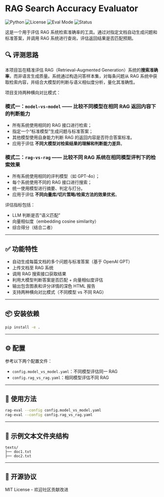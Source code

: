 # RAG Search Accuracy Evaluator

![Python](https://img.shields.io/badge/Python-3.8%2B-blue)
![License](https://img.shields.io/github/license/iwaitu/rag-accuracy-evaluator)
![Eval Mode](https://img.shields.io/badge/Mode-model--vs--model%20%7C%20rag--vs--rag-yellow)
![Status](https://img.shields.io/badge/Ready%20To%20Use-green)

这是一个用于评估 RAG 系统检索准确率的工具。通过对指定文档自动生成问题和标准答案，并调用 RAG 系统进行查询，评估返回结果是否匹配预期。

## 🔍 评测思路

本项目旨在精准评估 RAG（Retrieval-Augmented Generation）系统的**搜索准确率**，而非语言生成质量。系统通过构造问答样本集，对每条问题从 RAG 系统中获取检索内容，并结合大模型的判断与语义相似度分析，量化其准确性。

项目支持两种横向对比模式：

### 模式一：`model-vs-model` —— 比较不同模型在相同 RAG 返回内容下的判断能力
- 所有系统使用相同的 RAG 接口进行检索；
- 指定一个“标准模型”生成问题与标准答案；
- 其他模型使用自身能力判断 RAG 的返回内容是否符合答案标准。
- 应用于评估 **不同大模型对检索结果的理解和判断能力差异**。

### 模式二：`rag-vs-rag` —— 比较不同 RAG 系统在相同模型评判下的检索效果
- 所有系统使用相同的评判模型（如 GPT-4o）；
- 每个系统使用不同的 RAG 接口进行搜索；
- 统一使用模型进行摘要、判定与打分。
- 应用于评估 **不同向量库/切片策略/检索方法的效果优劣**。

评估指标包括：
- LLM 判断是否“语义匹配”
- 向量相似度（embedding cosine similarity）
- 综合得分（结合二者）

---

## ✅ 功能特性
- 自动生成每篇文档的多个问题与标准答案（基于 OpenAI GPT）
- 上传文档至 RAG 系统
- 调用 RAG 搜索接口获取结果
- 利用大模型判断答案是否匹配 + 向量相似度评估
- 输出包含图表和评分详情的深色 HTML 报告
- 支持两种横向对比模式（不同模型 vs 不同 RAG）

---

## 📦 安装依赖
```bash
pip install -e .
```

---

## ⚙️ 配置
参考以下两个配置文件：
- `config.model_vs_model.yaml`：不同模型评估同一 RAG
- `config.rag_vs_rag.yaml`：相同模型评估不同 RAG

---

## 🚀 使用方法
```bash
rag-eval --config config.model_vs_model.yaml
rag-eval --config config.rag_vs_rag.yaml
```

---

## 🧪 示例文本文件夹结构
```
texts/
├── doc1.txt
├── doc2.txt
```

---

## 📄 开源协议
MIT License - 欢迎社区贡献改进

